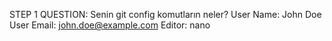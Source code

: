 STEP 1
QUESTION: Senin git config komutların neler?
User Name: John Doe
User Email: john.doe@example.com
Editor: nano
